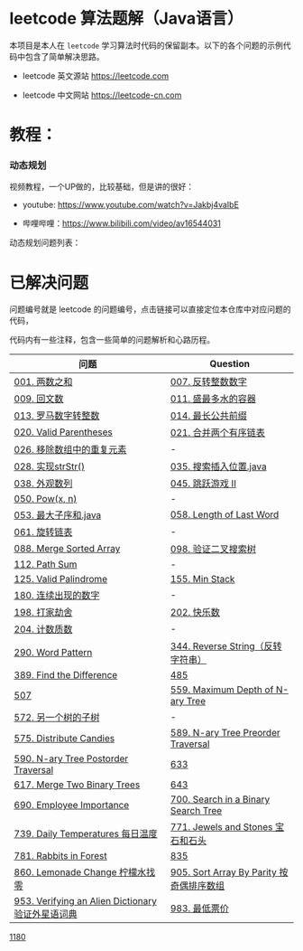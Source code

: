 # leetcode 算法题解（Java语言）

本项目是本人在 `leetcode` 学习算法时代码的保留副本。以下的各个问题的示例代码中包含了简单解决思路。

- leetcode 英文源站 https://leetcode.com

- leetcode 中文网站 https://leetcode-cn.com

# 教程：

### 动态规划

视频教程，一个UP做的，比较基础，但是讲的很好：

- youtube: https://www.youtube.com/watch?v=Jakbj4vaIbE

- 哔哩哔哩：https://www.bilibili.com/video/av16544031

动态规划问题列表：

<!-- 
    此处使用了 github 支持的锚点写法。
    教程地址：https://my.oschina.net/antsky/blog/1475173?utm_medium=referral
    
    如果要在  github 中使用锚点，使用下面这种写法就可以了
    - [198](#198-house-robber)
 -->


# 已解决问题

问题编号就是 leetcode 的问题编号，点击链接可以直接定位本仓库中对应问题的代码，

代码内有一些注释，包含一些简单的问题解析和心路历程。

问题 | Question
--- | ---
[001. 两数之和](./src/main/java/me/liluyang/leetcode/Solution01.java) | [007. 反转整数数字](./src/main/java/me/liluyang/leetcode/Solution07.java)
[009. 回文数](./src/main/java/me/liluyang/leetcode/Solution09.java) | [011. 盛最多水的容器](./src/main/java/me/liluyang/leetcode/Solution11.java)
[013. 罗马数字转整数](./src/main/java/me/liluyang/leetcode/Solution13.java) | [014. 最长公共前缀](./src/main/java/me/liluyang/leetcode/Solution14.java)
[020. Valid Parentheses](./src/main/java/me/liluyang/leetcode/Solution20.java) | [021. 合并两个有序链表](./src/main/java/me/liluyang/leetcode/Solution21.java) | [026. Remove Duplicates from Sorted Array](./src/main/java/me/liluyang/leetcode/problem026/Solution.java)
[026. 移除数组中的重复元素](./src/main/java/me/liluyang/leetcode/Solution26.java) | -
[028. 实现strStr()](src/main/java/me/liluyang/leetcode/Solution28.java) | [035. 搜索插入位置.java](src/main/java/me/liluyang/leetcode/Solution35.java)
[038. 外观数列](./src/main/java/me/liluyang/leetcode/Solution38.java) | [045. 跳跃游戏 II](./src/main/java/me/liluyang/leetcode/Solution45.java)
[050. Pow(x, n)](./src/main/java/me/liluyang/leetcode/Solution50.java) | -
[053. 最大子序和.java](src/main/java/me/liluyang/leetcode/Solution53.java) | [058. Length of Last Word](./src/main/java/me/liluyang/leetcode/Solution58.java)
[061. 旋转链表](./src/main/java/me/liluyang/leetcode/Solution61.java) | -
[088. Merge Sorted Array](./src/main/java/me/liluyang/leetcode/Solution88.java) | [098. 验证二叉搜索树](./src/main/java/me/liluyang/leetcode/Solution98.java)
[112. Path Sum](./src/main/java/me/liluyang/leetcode/problem112/Solution.java) | -
[125. Valid Palindrome](./src/main/java/me/liluyang/leetcode/problem125/Solution.java) | [155. Min Stack](./src/main/java/me/liluyang/leetcode/problem155/MinStack.java)
[180. 连续出现的数字](./src/main/java/me/liluyang/leetcode/Sql180.sql) | -
[198. 打家劫舍](./src/main/java/me/liluyang/leetcode/problem198/Solution.java) | [202. 快乐数](./src/main/java/me/liluyang/leetcode/Solution202.java)
[204. 计数质数](./src/main/java/me/liluyang/leetcode/Solution204.java) | -
[290. Word Pattern](./src/main/java/me/liluyang/leetcode/problem290/Solution.java) | [344. Reverse String（反转字符串）](./src/main/java/me/liluyang/leetcode/problem344/Solution.java)
[389. Find the Difference](./src/main/java/me/liluyang/leetcode/problem389/Solution.java) | [485](./src/main/java/me/liluyang/leetcode/Solution485.java)
[507](./src/main/java/me/liluyang/leetcode/Solution507.java) | [559. Maximum Depth of N-ary Tree](./src/main/java/me/liluyang/leetcode/problem559/Solution.java)
[572. 另一个树的子树](./src/main/java/me/liluyang/leetcode/Solution572.java) | -
[575. Distribute Candies](./src/main/java/me/liluyang/leetcode/problem575/Solution.java) | [589. N-ary Tree Preorder Traversal](./src/main/java/me/liluyang/leetcode/problem589/Solution.java)
[590. N-ary Tree Postorder Traversal](./src/main/java/me/liluyang/leetcode/problem590/Solution.java) | [633](./src/main/java/me/liluyang/leetcode/Solution633.java)
[617. Merge Two Binary Trees](./src/main/java/me/liluyang/leetcode/problem617/Solution.java) | [643](./src/main/java/me/liluyang/leetcode/Solution643.java) 
[690. Employee Importance](./src/main/java/me/liluyang/leetcode/problem690/Solution.java) | [700. Search in a Binary Search Tree](./src/main/java/me/liluyang/leetcode/problem700/Solution.java)
[739. Daily Temperatures 每日温度](./src/main/java/me/liluyang/leetcode/problem739/Solution.java) | [771. Jewels and Stones 宝石和石头](./src/main/java/me/liluyang/leetcode/problem771/Solution.java)
[781. Rabbits in Forest](./src/main/java/me/liluyang/leetcode/problem781/Solution.java) | [835](./src/main/java/me/liluyang/leetcode/Solution835.java)
[860. Lemonade Change 柠檬水找零](./src/main/java/me/liluyang/leetcode/problem860/Solution.java)| [905. Sort Array By Parity 按奇偶排序数组](./src/main/java/me/liluyang/leetcode/problem905/Solution.java)
[953. Verifying an Alien Dictionary 验证外星语词典](./src/main/java/me/liluyang/leetcode/problem953/Solution.java) | [983. 最低票价](./src/main/java/me/liluyang/leetcode/Solution983.java)

[1180](./src/main/java/me/liluyang/leetcode/Solution1180.java)


